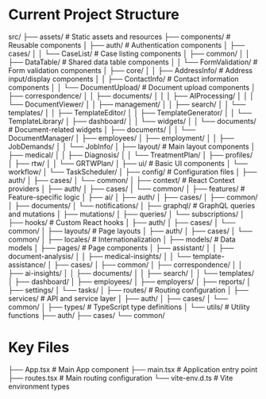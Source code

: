 # Current Project Structure

src/
├── assets/                    # Static assets and resources
├── components/               # Reusable components
│   ├── auth/                # Authentication components
│   ├── cases/
│   │   └── CaseList/       # Case listing components
│   ├── common/
│   │   ├── DataTable/      # Shared data table components
│   │   └── FormValidation/ # Form validation components
│   ├── core/
│   │   ├── AddressInfo/    # Address input/display components
│   │   ├── ContactInfo/    # Contact information components
│   │   └── DocumentUpload/ # Document upload components
│   ├── correspondence/
│   │   ├── documents/
│   │   │   ├── AIProcessing/
│   │   │   └── DocumentViewer/
│   │   ├── management/
│   │   ├── search/
│   │   └── templates/
│   │       ├── TemplateEditor/
│   │       ├── TemplateGenerator/
│   │       └── TemplateLibrary/
│   ├── dashboard/
│   │   └── widgets/
│   │       └── documents/  # Document-related widgets
│   ├── documents/
│   │   └── DocumentManager/
│   ├── employees/
│   ├── employment/
│   │   ├── JobDemands/
│   │   └── JobInfo/
│   ├── layout/            # Main layout components
│   ├── medical/
│   │   ├── Diagnosis/
│   │   └── TreatmentPlan/
│   ├── profiles/
│   ├── rtw/
│   │   └── GRTWPlan/
│   ├── ui/               # Basic UI components
│   └── workflow/
│       └── TaskScheduler/
│
├── config/               # Configuration files
│   ├── auth/
│   ├── cases/
│   └── common/
│
├── context/             # React Context providers
│   ├── auth/
│   ├── cases/
│   └── common/
│
├── features/            # Feature-specific logic
│   ├── ai/
│   ├── auth/
│   ├── cases/
│   ├── common/
│   ├── documents/
│   └── notifications/
│
├── graphql/             # GraphQL queries and mutations
│   ├── mutations/
│   ├── queries/
│   └── subscriptions/
│
├── hooks/               # Custom React hooks
│   ├── auth/
│   ├── cases/
│   └── common/
│
├── layouts/             # Page layouts
│   ├── auth/
│   ├── cases/
│   └── common/
│
├── locales/             # Internationalization
│
├── models/              # Data models
│
├── pages/               # Page components
│   ├── assistant/
│   │   ├── document-analysis/
│   │   ├── medical-insights/
│   │   └── template-assistance/
│   ├── cases/
│   ├── common/
│   ├── correspondence/
│   │   ├── ai-insights/
│   │   ├── documents/
│   │   ├── search/
│   │   └── templates/
│   ├── dashboard/
│   ├── employees/
│   ├── employers/
│   ├── reports/
│   ├── settings/
│   └── tasks/
│
├── routes/              # Routing configuration
│
├── services/            # API and service layer
│   ├── auth/
│   ├── cases/
│   └── common/
│
├── types/               # TypeScript type definitions
│
└── utils/               # Utility functions
    ├── auth/
    ├── cases/
    └── common/

# Key Files
├── App.tsx             # Main App component
├── main.tsx            # Application entry point
├── routes.tsx          # Main routing configuration
└── vite-env.d.ts      # Vite environment types 